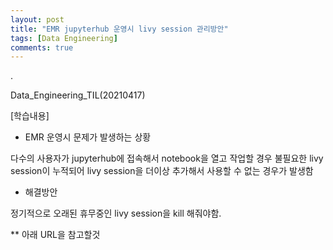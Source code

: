 ```yaml
---
layout: post
title: "EMR jupyterhub 운영시 livy session 관리방안"
tags: [Data Engineering]
comments: true
---
```


.

Data_Engineering_TIL(20210417)

[학습내용]

- EMR 운영시 문제가 발생하는 상황

다수의 사용자가 jupyterhub에 접속해서 notebook을 열고 작업할 경우 불필요한 livy session이 누적되어 livy session을 더이상 추가해서 사용할 수 없는 경우가 발생함

- 해결방안

정기적으로 오래된 휴무중인 livy session을 kill 해줘야함.

** 아래 URL을 참고할것

